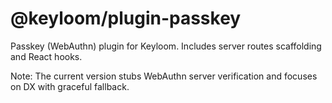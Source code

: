 # @keyloom/plugin-passkey

Passkey (WebAuthn) plugin for Keyloom. Includes server routes scaffolding and React hooks.

Note: The current version stubs WebAuthn server verification and focuses on DX with graceful fallback.

